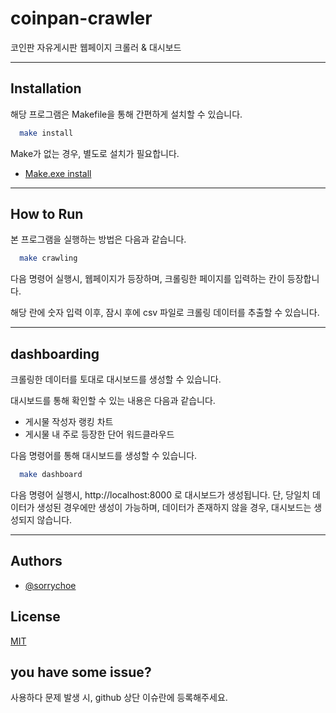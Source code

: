 # coinpan-crawler

코인판 자유게시판 웹페이지 크롤러 & 대시보드

---

## Installation

해당 프로그램은 Makefile을 통해 간편하게 설치할 수 있습니다.

```bash
  make install
```

Make가 없는 경우, 별도로 설치가 필요합니다.
- [Make.exe install](https://gnuwin32.sourceforge.net/packages/make.htm)

---

## How to Run

본 프로그램을 실행하는 방법은 다음과 같습니다.


```bash
  make crawling
```

다음 명령어 실행시, 웹페이지가 등장하며, 크롤링한 페이지를 입력하는 칸이 등장합니다.

해당 란에 숫자 입력 이후, 잠시 후에 csv 파일로 크롤링 데이터를 추출할 수 있습니다.

---

## dashboarding

크롤링한 데이터를 토대로 대시보드를 생성할 수 있습니다.

대시보드를 통해 확인할 수 있는 내용은 다음과 같습니다.

- 게시물 작성자 랭킹 차트
- 게시물 내 주로 등장한 단어 워드클라우드

다음 명령어를 통해 대시보드를 생성할 수 있습니다.

```bash
  make dashboard
```

다음 명령어 실행시, http://localhost:8000 로 대시보드가 생성됩니다.
단, 당일치 데이터가 생성된 경우에만 생성이 가능하며, 데이터가 존재하지 않을 경우, 대시보드는 생성되지 않습니다.

---

## Authors

- [@sorrychoe](https://www.github.com/sorrychoe)

## License

[MIT](https://choosealicense.com/licenses/mit/)

## you have some issue?

사용하다 문제 발생 시, github 상단 이슈란에 등록해주세요.
